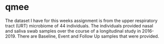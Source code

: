 # qmee
The dataset I have for this weeks assignment is from the upper respiratory tract (URT) microbiome of 44 individuals. The individuals provided nasal and saliva swab samples over the course of a longitudinal study in 2016-2019. There are Baseline, Event and Follow Up samples that were provided. 
